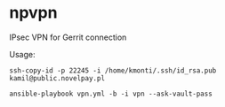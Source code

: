 # npvpn
IPsec VPN for Gerrit connection

Usage:
```
ssh-copy-id -p 22245 -i /home/kmonti/.ssh/id_rsa.pub kamil@public.novelpay.pl

ansible-playbook vpn.yml -b -i vpn --ask-vault-pass

```
